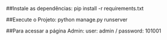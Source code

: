 ##Instale as dependências:
pip install -r requirements.txt


##Execute o Projeto:
python manage.py runserver


##Para acessar a página Admin:
user: admin / password: 101001
